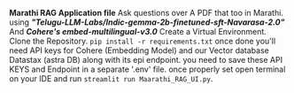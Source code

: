 **Marathi RAG Application file**
Ask questions over A PDF that too in Marathi.
using ***"Telugu-LLM-Labs/Indic-gemma-2b-finetuned-sft-Navarasa-2.0"***
And ***Cohere's embed-multilingual-v3.0***
Create a Virtual Environment.
Clone the Repository.
`pip install -r requirements.txt`
once done you'll need API keys for Cohere (Embedding Model) and our Vector database Datastax (astra DB) along with its epi endpoint.
you need to save these API KEYS and Endpoint in a separate '.env' file.
once properly set open terminal on your IDE and run `streamlit run Maarathi_RAG_UI.py`.
